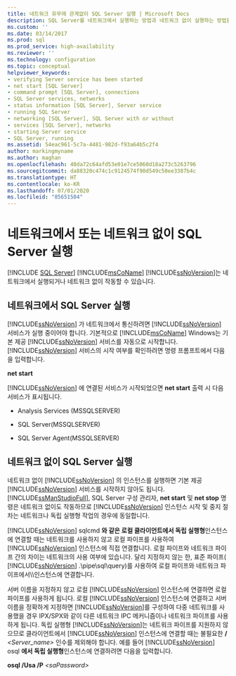 ```yaml
---
title: 네트워크 유무에 관계없이 SQL Server 실행 | Microsoft Docs
description: SQL Server를 네트워크에서 실행하는 방법과 네트워크 없이 실행하는 방법을 알아봅니다. 로컬 사용의 경우 로컬 파이프를 사용하는 방법을 알아보세요. 네트워크 사용의 경우 필수 서비스를 확인하는 방법을 알아보세요.
ms.custom: ''
ms.date: 03/14/2017
ms.prod: sql
ms.prod_service: high-availability
ms.reviewer: ''
ms.technology: configuration
ms.topic: conceptual
helpviewer_keywords:
- verifying Server service has been started
- net start [SQL Server]
- command prompt [SQL Server], connections
- SQL Server services, networks
- status information [SQL Server], Server service
- running SQL Server
- networking [SQL Server], SQL Server with or without
- services [SQL Server], networks
- starting Server service
- SQL Server, running
ms.assetid: 54eac961-5c7a-4481-982d-f93a64b5c2f4
author: markingmyname
ms.author: maghan
ms.openlocfilehash: 40da72c64afd53e01e7ce5060d18a273c5263796
ms.sourcegitcommit: da88320c474c1c9124574f90d549c50ee3387b4c
ms.translationtype: HT
ms.contentlocale: ko-KR
ms.lasthandoff: 07/01/2020
ms.locfileid: "85651504"
---
```

# <a name="run-sql-server-with-or-without-a-network"></a>네트워크에서 또는 네트워크 없이 SQL Server 실행
 [!INCLUDE [SQL Server](../../includes/applies-to-version/sqlserver.md)]
  [!INCLUDE[msCoName](../../includes/msconame-md.md)] [!INCLUDE[ssNoVersion](../../includes/ssnoversion-md.md)]는 네트워크에서 실행되거나 네트워크 없이 작동할 수 있습니다.  
  
## <a name="running-sql-server-on-a-network"></a>네트워크에서 SQL Server 실행  
 [!INCLUDE[ssNoVersion](../../includes/ssnoversion-md.md)] 가 네트워크에서 통신하려면 [!INCLUDE[ssNoVersion](../../includes/ssnoversion-md.md)] 서비스가 실행 중이어야 합니다. 기본적으로 [!INCLUDE[msCoName](../../includes/msconame-md.md)] Windows는 기본 제공 [!INCLUDE[ssNoVersion](../../includes/ssnoversion-md.md)] 서비스를 자동으로 시작합니다. [!INCLUDE[ssNoVersion](../../includes/ssnoversion-md.md)] 서비스의 시작 여부를 확인하려면 명령 프롬프트에서 다음을 입력합니다.  
  
 **net start**  
  
 [!INCLUDE[ssNoVersion](../../includes/ssnoversion-md.md)] 에 연결된 서비스가 시작되었으면 **net start** 출력 시 다음 서비스가 표시됩니다.  
  
-   Analysis Services (MSSQLSERVER)  
  
-   SQL Server(MSSQLSERVER)  
  
-   SQL Server Agent(MSSQLSERVER)  
  
## <a name="running-sql-server-without-a-network"></a>네트워크 없이 SQL Server 실행  
 네트워크 없이 [!INCLUDE[ssNoVersion](../../includes/ssnoversion-md.md)] 의 인스턴스를 실행하면 기본 제공 [!INCLUDE[ssNoVersion](../../includes/ssnoversion-md.md)] 서비스를 시작하지 않아도 됩니다. [!INCLUDE[ssManStudioFull](../../includes/ssmanstudiofull-md.md)], SQL Server 구성 관리자, **net start** 및 **net stop** 명령은 네트워크 없이도 작동하므로 [!INCLUDE[ssNoVersion](../../includes/ssnoversion-md.md)] 인스턴스 시작 및 중지 절차는 네트워크나 독립 실행형 작업의 경우에 동일합니다.  
  
 [!INCLUDE[ssNoVersion](../../includes/ssnoversion-md.md)] sqlcmd **와 같은 로컬 클라이언트에서 독립 실행형**인스턴스에 연결할 때는 네트워크를 사용하지 않고 로컬 파이프를 사용하여 [!INCLUDE[ssNoVersion](../../includes/ssnoversion-md.md)] 인스턴스에 직접 연결합니다. 로컬 파이프와 네트워크 파이프 간의 차이는 네트워크의 사용 여부에 있습니다. 달리 지정하지 않는 한, 표준 파이프( [!INCLUDE[ssNoVersion](../../includes/ssnoversion-md.md)] .\pipe\sql\query)를 사용하여 로컬 파이프와 네트워크 파이프에서\\\\인스턴스에 연결합니다.  
  
 서버 이름을 지정하지 않고 로컬 [!INCLUDE[ssNoVersion](../../includes/ssnoversion-md.md)] 인스턴스에 연결하면 로컬 파이프를 사용하게 됩니다. 로컬 [!INCLUDE[ssNoVersion](../../includes/ssnoversion-md.md)] 인스턴스에 연결하고 서버 이름을 정확하게 지정하면 [!INCLUDE[ssNoVersion](../../includes/ssnoversion-md.md)]를 구성하여 다중 네트워크를 사용했을 경우 IPX/SPX와 같이 다른 네트워크 IPC 메커니즘이나 네트워크 파이프를 사용하게 됩니다. 독립 실행형 [!INCLUDE[ssNoVersion](../../includes/ssnoversion-md.md)]는 네트워크 파이프를 지원하지 않으므로 클라이언트에서 [!INCLUDE[ssNoVersion](../../includes/ssnoversion-md.md)] 인스턴스에 연결할 때는 불필요한 **/** _<Server_name>_ 인수를 제외해야 합니다. 예를 들어 [!INCLUDE[ssNoVersion](../../includes/ssnoversion-md.md)] osql **에서 독립 실행형**인스턴스에 연결하려면 다음을 입력합니다.  
  
 **osql /Usa /P** _\<saPassword>_  
  
  
